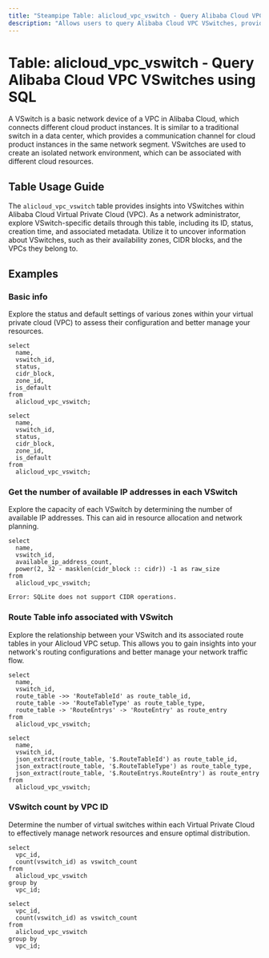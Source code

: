 ```yaml
---
title: "Steampipe Table: alicloud_vpc_vswitch - Query Alibaba Cloud VPC VSwitches using SQL"
description: "Allows users to query Alibaba Cloud VPC VSwitches, providing detailed information about each VSwitch within a Virtual Private Cloud."
---
```


# Table: alicloud_vpc_vswitch - Query Alibaba Cloud VPC VSwitches using SQL

A VSwitch is a basic network device of a VPC in Alibaba Cloud, which connects different cloud product instances. It is similar to a traditional switch in a data center, which provides a communication channel for cloud product instances in the same network segment. VSwitches are used to create an isolated network environment, which can be associated with different cloud resources.

## Table Usage Guide

The `alicloud_vpc_vswitch` table provides insights into VSwitches within Alibaba Cloud Virtual Private Cloud (VPC). As a network administrator, explore VSwitch-specific details through this table, including its ID, status, creation time, and associated metadata. Utilize it to uncover information about VSwitches, such as their availability zones, CIDR blocks, and the VPCs they belong to.

## Examples

### Basic info
Explore the status and default settings of various zones within your virtual private cloud (VPC) to assess their configuration and better manage your resources.

```sql+postgres
select
  name,
  vswitch_id,
  status,
  cidr_block,
  zone_id,
  is_default
from
  alicloud_vpc_vswitch;
```

```sql+sqlite
select
  name,
  vswitch_id,
  status,
  cidr_block,
  zone_id,
  is_default
from
  alicloud_vpc_vswitch;
```


### Get the number of available IP addresses in each VSwitch
Explore the capacity of each VSwitch by determining the number of available IP addresses. This can aid in resource allocation and network planning.

```sql+postgres
select
  name,
  vswitch_id,
  available_ip_address_count,
  power(2, 32 - masklen(cidr_block :: cidr)) -1 as raw_size
from
  alicloud_vpc_vswitch;
```

```sql+sqlite
Error: SQLite does not support CIDR operations.
```

### Route Table info associated with VSwitch
Explore the relationship between your VSwitch and its associated route tables in your Alicloud VPC setup. This allows you to gain insights into your network's routing configurations and better manage your network traffic flow.

```sql+postgres
select
  name,
  vswitch_id,
  route_table ->> 'RouteTableId' as route_table_id,
  route_table ->> 'RouteTableType' as route_table_type,
  route_table -> 'RouteEntrys' -> 'RouteEntry' as route_entry
from
  alicloud_vpc_vswitch;
```

```sql+sqlite
select
  name,
  vswitch_id,
  json_extract(route_table, '$.RouteTableId') as route_table_id,
  json_extract(route_table, '$.RouteTableType') as route_table_type,
  json_extract(route_table, '$.RouteEntrys.RouteEntry') as route_entry
from
  alicloud_vpc_vswitch;
```


### VSwitch count by VPC ID
Determine the number of virtual switches within each Virtual Private Cloud to effectively manage network resources and ensure optimal distribution.

```sql+postgres
select
  vpc_id,
  count(vswitch_id) as vswitch_count
from
  alicloud_vpc_vswitch
group by
  vpc_id;
```

```sql+sqlite
select
  vpc_id,
  count(vswitch_id) as vswitch_count
from
  alicloud_vpc_vswitch
group by
  vpc_id;
```